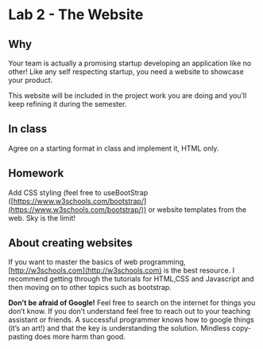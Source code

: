 # Lab 2 - The Website
## Why
Your team is actually a promising startup developing an application like no other! Like any self respecting startup, you need a website to showcase your product.

This website will be included in the project work you are doing and you’ll keep refining it during the semester.

## In class
Agree on a starting format in class and implement it, HTML only.

## Homework
Add CSS styling (feel free to useBootStrap ([https://www.w3schools.com/bootstrap/](https://www.w3schools.com/bootstrap/)) or website templates from the web. Sky is the limit!

## About creating websites
If you want to master the basics of web programming, [http://w3schools.com](http://w3schools.com) is the best resource. I recommend getting through the tutorials for HTML,CSS and Javascript and then moving on to other topics such as bootstrap.

**Don’t be afraid of Google!** Feel free to search on the internet for things you don’t know. If you don’t understand feel free to reach out to your teaching assistant or friends. A successful programmer knows how to google things (it’s an art!) and that the key is understanding the solution. Mindless copy-pasting does more harm than good.